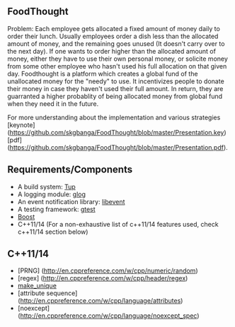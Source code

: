 FoodThought
----

Problem: Each employee gets allocated a fixed amount of money daily to order their lunch. Usually employees order a dish less than the allocated amount of money, and the remaining goes unused (It doesn't carry over to the next day). If one wants to order higher than the allocated amount of money, either they have to use their own personal money, or solicite money from some other employee who hasn't used his full allocation on that given day. Foodthought is a platform which creates a global fund of the unallocated money for the "needy" to use. It incentivizes people to donate their money in case they haven't used their full amount. In return, they are guarranted a higher probablity of being allocated money from global fund when they need it in the future. 

For more understanding about the implementation and various strategies [keynote] (https://github.com/skgbanga/FoodThought/blob/master/Presentation.key) [pdf] (https://github.com/skgbanga/FoodThought/blob/master/Presentation.pdf).


Requirements/Components
----

- A build system: [Tup](http://gittup.org/tup/)
- A logging module: [glog](https://github.com/google/glog)
- An event notification library: [libevent](http://libevent.org)
- A testing framework: [gtest](https://github.com/google/googletest/)
- [Boost](http://www.boost.org)
- C++11/14 (For a non-exhaustive list of c++11/14 features used, check c++11/14 section below)


C++11/14
----

- [PRNG] (http://en.cppreference.com/w/cpp/numeric/random)
- [regex] (http://en.cppreference.com/w/cpp/header/regex)
- [make_unique](http://en.cppreference.com/w/cpp/memory/unique_ptr/make_unique)
- [attribute sequence] (http://en.cppreference.com/w/cpp/language/attributes)
- [noexcept] (http://en.cppreference.com/w/cpp/language/noexcept_spec)

